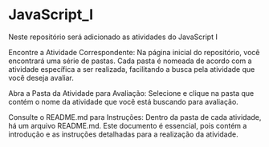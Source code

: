 # JavaScript_I
Neste repositório será adicionado as atividades do JavaScript I

Encontre a Atividade Correspondente: Na página inicial do repositório, você encontrará uma série de pastas. Cada pasta é nomeada de acordo com a atividade específica a ser realizada, facilitando a busca pela atividade que você deseja avaliar.

Abra a Pasta da Atividade para Avaliação: Selecione e clique na pasta que contém o nome da atividade que você está buscando para avaliação.

Consulte o README.md para Instruções: Dentro da pasta de cada atividade, há um arquivo README.md. Este documento é essencial, pois contém a introdução e as instruções detalhadas para a realização da atividade.
